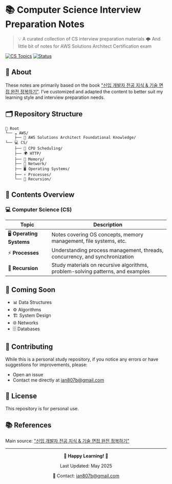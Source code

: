 # 📚 Computer Science Interview Preparation Notes
> 💡 A curated collection of CS interview preparation materials
> 🌩️ And little bit of notes for AWS Solutions Architect Certification exam

[![CS Topics](https://img.shields.io/badge/CS-Topics-blue.svg)](https://shields.io/)
[![Status](https://img.shields.io/badge/Status-Active-success.svg)](https://shields.io/)

## 📖 About
These notes are primarily based on the book ["신입 개발자 전공 지식 & 기술 면접 완전 정복하기"](https://product.kyobobook.co.kr/detail/S000208504237). I've customized and adapted the content to better suit my learning style and interview preparation needs.

## 🗂 Repository Structure

```
📁 Root
└── ☁️ AWS/
    ├── 📜 AWS Solutions Architect Foundational Knowledge/
└── 💻 CS/
    ├── 📆 CPU Scheduling/
    ├── 🌍 HTTP/
    ├── 🧠 Memory/
    ├── 🛜 Network/
    ├── 🖥 Operating Systems/
    ├── ⚡ Processes/
    └── 🔄 Recursion/

```

## 📖 Contents Overview

### 💻 Computer Science (CS)
| Topic | Description |
|-------|-------------|
| 🖥 **Operating Systems** | Notes covering OS concepts, memory management, file systems, etc. |
| ⚡ **Processes** | Understanding process management, threads, concurrency, and synchronization |
| 🔄 **Recursion** | Study materials on recursive algorithms, problem-solving patterns, and examples |

## 🚀 Coming Soon
- 📊 Data Structures
- ⚙️ Algorithms
- 🏗 System Design
- 🌐 Networks
- 🗄 Databases

## 🤝 Contributing
While this is a personal study repository, if you notice any errors or have suggestions for improvements, please:
- Open an issue
- Contact me directly at ian807b@gmail.com

## 📝 License
This repository is for personal use.

## 📚 References
Main source: ["신입 개발자 전공 지식 & 기술 면접 완전 정복하기"](https://product.kyobobook.co.kr/detail/S000208504237)

---
<div align="center">

🌟 **Happy Learning!** 🌟

Last Updated: May 2025

📧 Contact: ian807b@gmail.com
</div>
